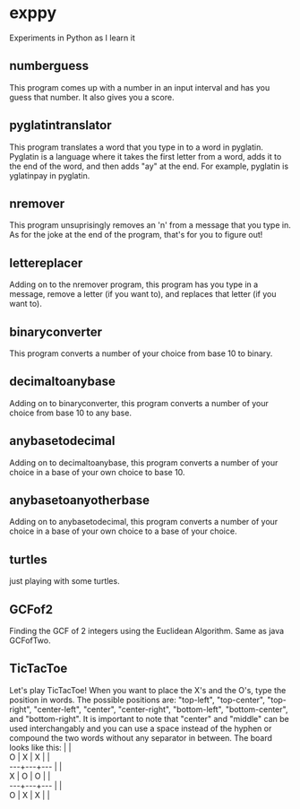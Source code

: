 # exppy
Experiments in Python as I learn it

## numberguess
This program comes up with a number in an input interval and has you guess that number. It also gives you a score.

## pyglatintranslator
This program translates a word that you type in to a word in pyglatin. Pyglatin is a language where it takes the first letter from a word, adds it to the end of the word, and then adds "ay" at the end. For example, pyglatin is yglatinpay in pyglatin.

## nremover
This program unsuprisingly removes an 'n' from a message that you type in. As for the joke at the end of the program, that's for you to figure out!

## lettereplacer
Adding on to the nremover program, this program has you type in a message, remove a letter (if you want to), and replaces that letter (if you want to).

## binaryconverter
This program converts a number of your choice from base 10 to binary.

## decimaltoanybase
Adding on to binaryconverter, this program converts a number of your choice from base 10 to any base.

## anybasetodecimal
Adding on to decimaltoanybase, this program converts a number of your choice in a base of your own choice to base 10.

## anybasetoanyotherbase
Adding on to anybasetodecimal, this program converts a number of your choice in a base of your own choice to a base of your choice.

## turtles
just playing with some turtles.

## GCFof2
Finding the GCF of 2 integers using the Euclidean Algorithm. Same as java GCFofTwo.

## TicTacToe
Let's play TicTacToe! When you want to place the X's and the O's, type the position in words. The possible positions are:
"top-left", "top-center", "top-right",
"center-left", "center", "center-right", 
"bottom-left", "bottom-center", and "bottom-right".
It is important to note that "center" and "middle" can be used interchangably and you can use a space instead of the hyphen or compound the two words without any separator in between. The board looks like this:
   |   |   
 O | X | X 
   |   |   
---+---+---
   |   |   
 X | O | O 
   |   |   
---+---+---
   |   |   
 O | X | X 
   |   |   
